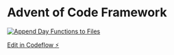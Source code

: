 # Advent of Code Framework

[![Append Day Functions to Files](https://github.com/BenjaminDerProgrammierer/advent-of-code-fw/actions/workflows/day.yml/badge.svg)](https://github.com/BenjaminDerProgrammierer/advent-of-code-fw/actions/workflows/day.yml)

[Edit in Codeflow ⚡️](https://stackblitz.com/~/github.com/BenjaminDerProgrammierer/advent-of-code-fw)
